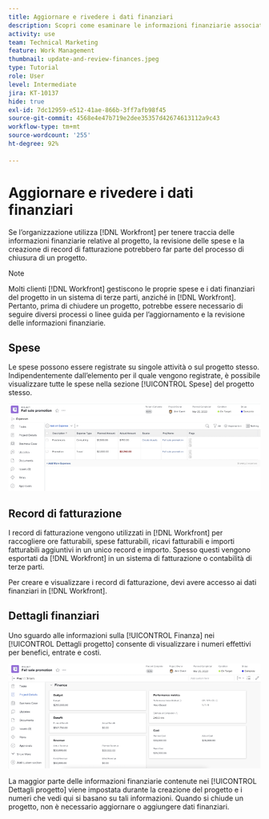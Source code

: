 ```yaml
---
title: Aggiornare e rivedere i dati finanziari
description: Scopri come esaminare le informazioni finanziarie associate a un progetto in [!DNL &#x200B; Workfront].
activity: use
team: Technical Marketing
feature: Work Management
thumbnail: update-and-review-finances.jpeg
type: Tutorial
role: User
level: Intermediate
jira: KT-10137
hide: true
exl-id: 7dc12959-e512-41ae-866b-3ff7afb98f45
source-git-commit: 4568e4e47b719e2dee35357d42674613112a9c43
workflow-type: tm+mt
source-wordcount: '255'
ht-degree: 92%

---
```


# Aggiornare e rivedere i dati finanziari

Se l’organizzazione utilizza [!DNL Workfront] per tenere traccia delle informazioni finanziarie relative al progetto, la revisione delle spese e la creazione di record di fatturazione potrebbero far parte del processo di chiusura di un progetto.

>[!NOTE]
>
>Molti clienti [!DNL Workfront] gestiscono le proprie spese e i dati finanziari del progetto in un sistema di terze parti, anziché in [!DNL Workfront]. Pertanto, prima di chiudere un progetto, potrebbe essere necessario di seguire diversi processi o linee guida per l’aggiornamento e la revisione delle informazioni finanziarie.


## Spese

Le spese possono essere registrate su singole attività o sul progetto stesso. Indipendentemente dall’elemento per il quale vengono registrate, è possibile visualizzare tutte le spese nella sezione [!UICONTROL Spese] del progetto stesso.

![[!UICONTROL Sezione Spese] di un progetto](assets/expense-section.png)

## Record di fatturazione

I record di fatturazione vengono utilizzati in [!DNL Workfront] per raccogliere ore fatturabili, spese fatturabili, ricavi fatturabili e importi fatturabili aggiuntivi in un unico record e importo. Spesso questi vengono esportati da [!DNL Workfront] in un sistema di fatturazione o contabilità di terze parti.

Per creare e visualizzare i record di fatturazione, devi avere accesso ai dati finanziari in [!DNL Workfront].

## Dettagli finanziari

Uno sguardo alle informazioni sulla [!UICONTROL Finanza] nei [!UICONTROL Dettagli progetto] consente di visualizzare i numeri effettivi per benefici, entrate e costi.

![Sezione Finanze della finestra [!UICONTROL Dettagli progetto] su un progetto](assets/finance-section-project-details.png)

La maggior parte delle informazioni finanziarie contenute nei [!UICONTROL Dettagli progetto] viene impostata durante la creazione del progetto e i numeri che vedi qui si basano su tali informazioni. Quando si chiude un progetto, non è necessario aggiornare o aggiungere dati finanziari.

<!--
learn more urls
Create billing records
Manage project expenses
Project finances
-->
